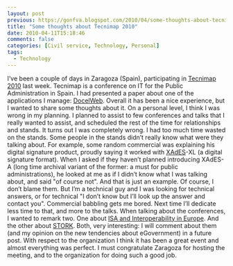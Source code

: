 ```yaml
---
layout: post
previous: https://gonfva.blogspot.com/2010/04/some-thoughts-about-tecnimap-2010.html
title: "Some thoughts about Tecnimap 2010"
date: 2010-04-11T15:18:46
comments: false
categories: [Civil service, Technology, Personal]
tags:
  - Technology
---
```


I’ve been a couple of days in Zaragoza (Spain), participating in [Tecnimap 2010](http://www.tecnimap.es/) last week. Tecnimap is a conference on IT for the Public Administration in Spain. I had presented a paper about one of the applications I manage: [DocelWeb](http://administracionelectronica.gob.es/recursos/pae_000006634.pdf).
Overall it has been a nice experience, but I wanted to share some thoughts about it.
On a personal level, I think I was wrong in my planning. I planned to assist to few conferences and talks that I really wanted to assist, and scheduled the rest of the time for relationships and stands. It turns out I was completely wrong. I had too much time wasted on the stands. Some people in the stands didn’t really know what were they talking about. For example, some random commercial was explaining his digital signature product, proudly saying it worked with [XAdES](http://www.w3.org/TR/XAdES/)-XL (a digital signature format). When I asked if they haven’t planned introducing XAdES-A (long time archival variant of the former: a must for public administrations), he looked at me as if I didn’t know what I was talking about, and said "of course not". And that is just an example. Of course, I don’t blame them. But I’m a technical guy and I was looking for technical answers, or for technical "I don’t know but I’ll look up the answer and contact you". Commercial babbling gets me bored. Next time I’ll dedicate less time to that, and more to the talks.
When talking about the conferences, I wanted to remark two. One about [ISA and Interoperability in Europe](http://ec.europa.eu/isa/). And the other about [STORK](https://www.eid-stork.eu/). Both, very interesting: I will comment about them (and my opinion on the new tendencies about eGovernment) in a future post.
With respect to the organization I think it has been a great event and almost everything was perfect. I must congratulate Zaragoza for hosting the meeting, and to the organization for doing such a good job.
